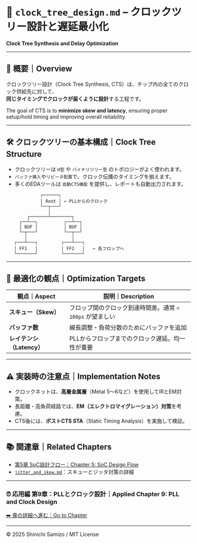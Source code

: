 # 🌳 `clock_tree_design.md` – クロックツリー設計と遅延最小化  
**Clock Tree Synthesis and Delay Optimization**

---

## 📘 概要｜Overview

クロックツリー設計（Clock Tree Synthesis, CTS）は、チップ内の全てのクロック供給先に対して、  
**同じタイミングでクロックが届くように設計**する工程です。  

The goal of CTS is to **minimize skew and latency**, ensuring proper setup/hold timing and improving overall reliability.

---

## 🛠️ クロックツリーの基本構成｜Clock Tree Structure

- クロックツリーは `H型` や `バイナリツリー型` のトポロジーがよく使われます。
- `バッファ挿入`や`リピータ配置`で、クロック伝播のタイミングを揃えます。
- 多くのEDAツールは `自動CTS機能` を提供し、レポートも自動出力されます。

```
             ┌──────┐
             │ Root │ ← PLLからのクロック
             └──┬───┘
                │
        ┌───────┴────────┐
     ┌──┴──┐          ┌──┴──┐
     │ BUF │          │ BUF │
     └─┬───┘          └──┬──┘
       │                 │
   ┌───┴───┐         ┌───┴───┐
   │ FF1   │         │ FF2   │   ← 各フロップへ
   └───────┘         └───────┘
```

---

## 🧮 最適化の観点｜Optimization Targets

| 観点｜Aspect | 説明｜Description |
|---------------|----------------------|
| **スキュー（Skew）** | フロップ間のクロック到達時間差。通常 `< 100ps` が望ましい |
| **バッファ数** | 線長調整・負荷分散のためにバッファを追加 |
| **レイテンシ（Latency）** | PLLからフロップまでのクロック遅延。均一性が重要 |

---

## ⚠️ 実装時の注意点｜Implementation Notes

- クロックネットは、**高層金属層**（Metal 5〜6など）を使用してIRとEM対策。
- 長距離・高負荷経路では、**EM（エレクトロマイグレーション）対策**を考慮。
- CTS後には、**ポストCTS STA**（Static Timing Analysis）を実施して検証。

---

## 📚 関連章｜Related Chapters

- [第5章 SoC設計フロー｜Chapter 5: SoC Design Flow](../chapter5_soc_design_flow/README.md)
- [`jitter_and_skew.md`](./jitter_and_skew.md)：スキューとジッタ対策の詳細

---

### ⏰ 応用編 第9章：PLLとクロック設計｜Applied Chapter 9: PLL and Clock Design  
[➡️ 章の詳細へ進む｜Go to Chapter](./README.md)

---

© 2025 Shinichi Samizo / MIT License

